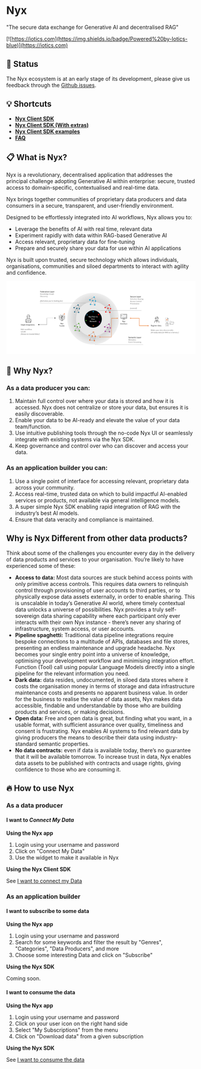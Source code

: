 # Nyx
"The secure data exchange for Generative AI and decentralised RAG"

[![https://iotics.com](https://img.shields.io/badge/Powered%20by-Iotics-blue)](https://iotics.com)


## 🚧 Status

The Nyx ecosystem is at an early stage of its development, please give us feedback through the [Github issues](https://github.com/Iotic-Labs/nyx-sdk/issues).


## 💡 Shortcuts

- [**Nyx Client SDK**](./nyx_client/README.md)
- [**Nyx Client SDK (With extras)**](./nyx_extras/README.md)
- [**Nyx Client SDK examples**](./examples)
- [**FAQ**](./FAQ.md)

## 📋 What is Nyx?

Nyx is a revolutionary, decentralised application that addresses the principal challenge adopting Generative AI within
enterprise: secure, trusted access to domain-specific, contextualised and real-time data.

Nyx brings together communities of proprietary data producers and data consumers in a secure, transparent, and
user-friendly environment.

Designed to be effortlessly integrated into AI workflows, Nyx allows you to:

- Leverage the benefits of AI with real time, relevant data
- Experiment rapidly with data within RAG-based Generative AI
- Access relevant, proprietary data for fine-tuning
- Prepare and securely share your data for use within AI applications

Nyx is built upon trusted, secure technology which allows individuals, organisations,
communities and siloed departments to interact with agility and confidence.

![Nyx Diagram](./nyx_diagram.png)

## 🤔 Why Nyx?

### As a data producer you can:

1. Maintain full control over where your data is stored and how it is accessed. Nyx does not centralize or store your data, but ensures it is easily discoverable.
2. Enable your data to be AI-ready and elevate the value of your data team/function.
3. Use intuitive publishing tools through the no-code Nyx UI or seamlessly integrate with existing systems via the Nyx SDK.
4. Keep governance and control over who can discover and access your data.

### As an application builder you can:

1. Use a single point of interface for accessing relevant, proprietary data across your community.
2. Access real-time, trusted data on which to build impactful AI-enabled services or products, not available via general
   intelligence models.
3. A super simple Nyx SDK enabling rapid integration of RAG with the industry’s best AI models.
4. Ensure that data veracity and compliance is maintained.

## Why is Nyx Different from other data products?

Think about some of the challenges you encounter every day in the delivery of data products and services to your
organisation. You’re likely to have experienced some of these:

- **Access to data:** Most data sources are stuck behind access points with only primitive access controls. This
  requires data owners to relinquish control through provisioning of user accounts to third parties, or to physically
  expose data assets externally, in order to enable sharing. This is unscalable in today’s Generative AI world, where
  timely contextual data unlocks a universe of possibilities. Nyx provides a truly self-sovereign data sharing
  capability where each participant only ever interacts with their own Nyx instance - there’s never any sharing of
  infrastructure, system access, or user accounts.
- **Pipeline spaghetti:** Traditional data pipeline integrations require bespoke connections to a multitude of APIs,
  databases and file stores, presenting an endless maintenance and upgrade headache. Nyx becomes your single entry point
  into a universe of knowledge, optimising your development workflow and minimising integration effort. Function (Tool)
  call using popular Language Models directly into a single pipeline for the relevant information you need.
- **Dark data:** data resides, undocumented, in siloed data stores where it costs the organisation money in terms of
  storage and data infrastructure maintenance costs and presents no apparent business value. In order for the business
  to realise the value of data assets, Nyx makes data accessible, findable and understandable by those who are building
  products and services, or making decisions.
- **Open data:** Free and open data is great, but finding what you want, in a usable format, with sufficient assurance
  over quality, timeliness and consent is frustrating. Nyx enables AI systems to find relevant data by giving producers
  the means to describe their data using industry-standard semantic properties.
- **No data contracts:** even if data is available today, there’s no guarantee that it will be available tomorrow. To
  increase trust in data, Nyx enables data assets to be published with contracts and usage rights, giving confidence to
  those who are consuming it.

## 🔥 How to use Nyx

### As a data producer

#### I want to _Connect My Data_

**Using the Nyx app**

1. Login using your username and password
2. Click on "Connect My Data"
3. Use the widget to make it available in Nyx

**Using the Nyx Client SDK**

See [I want to connect my Data](./nyx_client/README.md#I-want-to-connect-my-data)

### As an application builder

#### I want to subscribe to some data

**Using the Nyx app**

1. Login using your username and password
2. Search for some keywords and filter the result by "Genres", "Categories", "Data Producers", and more
3. Choose some interesting Data and click on "Subscribe"

**Using the Nyx SDK**

Coming soon.

#### I want to consume the data

**Using the Nyx app**

1. Login using your username and password
2. Click on your user icon on the right hand side
3. Select "My Subscriptions" from the menu
4. Click on "Download data" from a given subscription

**Using the Nyx SDK**

See [I want to consume the data](./nyx_client/README.md#I-want-to-consume-the-data)
